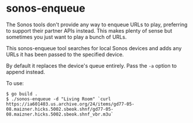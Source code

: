 sonos-enqueue
=============

The Sonos tools don't provide any way to enqueue URLs to play,
preferring to support their partner APIs instead. This makes plenty of
sense but sometimes you just want to play a bunch of URLs.

This sonos-enqueue tool searches for local Sonos devices and adds any
URLs it has been passed to the specified device.

By default it replaces the device's queue entirely. Pass the `-a`
option to append instead.

To use:

    $ go build .
    $ ./sonos-enqueue -d "Living Room" `curl https://ia601403.us.archive.org/24/items/gd77-05-08.maizner.hicks.5002.sbeok.shnf/gd77-05-08.maizner.hicks.5002.sbeok.shnf_vbr.m3u`
